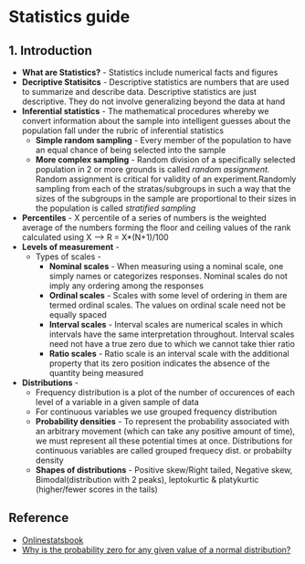 # Statistics guide

## 1. Introduction
- **What are Statistics?** - Statistics include numerical facts and figures
- **Decriptive Statisitcs** - Descriptive statistics are numbers that are used to summarize and describe data. Descriptive statistics are just descriptive. They do not involve generalizing beyond the data at hand
- **Inferential statistics** - The mathematical procedures whereby we convert information about the sample into intelligent guesses about the population fall under the rubric of inferential statistics
  - **Simple random sampling** - Every member of the population to have an equal chance of being selected into the sample
  - **More complex sampling** - Random division of a specifically selected population in 2 or more grounds is called *random assignment.* Random assignment is critical for validity of an experiment.Randomly sampling from each of the stratas/subgroups in such a way that the sizes of the subgroups in the sample are proportional to their sizes in the population is called *stratified sampling*
- **Percentiles** - X percentile of a series of numbers is the weighted average of the numbers forming the floor and ceiling values of the rank calculated using X --> R = X*(N+1)/100
- **Levels of measurement** - 
  - Types of scales -
    - **Nominal scales** - When measuring using a nominal scale, one simply names or categorizes responses. Nominal scales do not imply any ordering among the responses
    - **Ordinal scales** - Scales with some level of ordering in them are termed ordinal scales. The values on ordinal scale need not be equally spaced
    - **Interval scales** - Interval scales are numerical scales in which intervals have the same interpretation throughout. Interval scales need not have a true zero due to which we cannot take thier ratio
    - **Ratio scales** - Ratio scale is an interval scale with the additional property that its zero position indicates the absence of the quantity being measured
- **Distributions** - 
  - Frequency distribution is a plot of the number of occurences of each level of a variable in a given sample of data
  - For continuous variables we use grouped frequency distribution
  - **Probability densities** - To represent the probability associated with an arbitrary movement (which can take any positive amount of time), we must represent all these potential times at once. Distributions for continuous variables are called grouped frequecy dist. or probabilty density
  - **Shapes of distributions** - Positive skew/Right tailed, Negative skew, Bimodal(distribution with 2 peaks), leptokurtic & platykurtic (higher/fewer scores in the tails)
  


## Reference

- [Onlinestatsbook](http://onlinestatbook.com/2/index.html)
- [Why is the probability zero for any given value of a normal distribution?](https://stats.stackexchange.com/questions/60702/why-is-the-probability-zero-for-any-given-value-of-a-normal-distribution?newreg=bc7ce05c40af4b8c909d6fa88c335f89)

